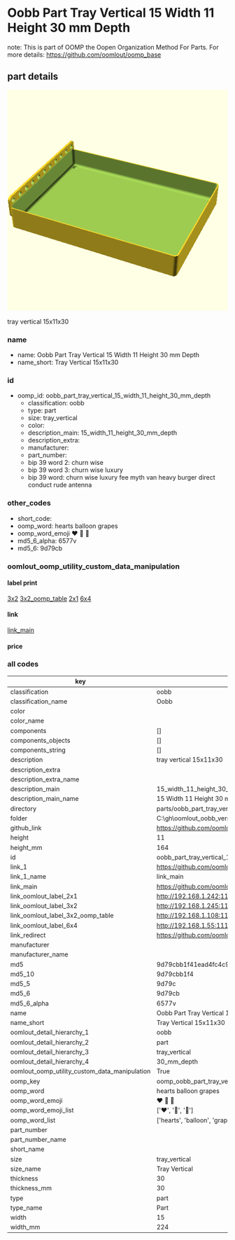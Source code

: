 # Oobb Part Tray Vertical 15 Width 11 Height 30 mm Depth  

note: This is part of OOMP the Oopen Organization Method For Parts. For more details: https://github.com/oomlout/oomp_base

##  part details
  

[![](3dpr.png)](3dpr.png)

tray vertical 15x11x30



### name
* name: Oobb Part Tray Vertical 15 Width 11 Height 30 mm Depth
* name_short: Tray Vertical 15x11x30 
### id
* oomp_id: oobb_part_tray_vertical_15_width_11_height_30_mm_depth
  * classification: oobb
  * type: part
  * size: tray_vertical
  * color: 
  * description_main: 15_width_11_height_30_mm_depth
  * description_extra: 
  * manufacturer: 
  * part_number: 
  * bip 39 word 2: churn wise
  * bip 39 word 3: churn wise luxury
  * bip 39 word: churn wise luxury fee myth van heavy burger direct conduct rude antenna

### other_codes
* short_code: 
* oomp_word: hearts balloon grapes
* oomp_word_emoji :hearts: :balloon: :grapes:
* md5_6_alpha: 6577v
* md5_6: 9d79cb






### oomlout_oomp_utility_custom_data_manipulation
#### label print
[3x2](http://192.168.1.245:1112/?label=oomp%206577v)
[3x2_oomp_table](http://192.168.1.108:1112/?label=oomp%206577v)
[2x1](http://192.168.1.242:1112/?label=oomp%206577v)
[6x4](http://192.168.1.55:1112/?label=oomp%206577v)    

#### link

[link_main](https://github.com/oomlout/oomlout_oobb_version_4_generated_parts/tree/main/navigation_oomp/oobb/part/tray_vertical/15_width_11_height_30_mm_depth/part)                              

#### price







### all codes 
| key | value |  
| --- | --- |  
| classification | oobb |  
| classification_name | Oobb |  
| color |  |  
| color_name |  |  
| components | [] |  
| components_objects | [] |  
| components_string | [] |  
| description | tray vertical 15x11x30 |  
| description_extra |  |  
| description_extra_name |  |  
| description_main | 15_width_11_height_30_mm_depth |  
| description_main_name | 15 Width 11 Height 30 mm Depth |  
| directory | parts/oobb_part_tray_vertical_15_width_11_height_30_mm_depth |  
| folder | C:\gh\oomlout_oobb_version_4_generated_parts\parts\oobb_part_tray_vertical_15_width_11_height_30_mm_depth |  
| github_link | https://github.com/oomlout/oomlout_oomp_part_src/tree/main/parts/oobb_part_tray_vertical_15_width_11_height_30_mm_depth |  
| height | 11 |  
| height_mm | 164 |  
| id | oobb_part_tray_vertical_15_width_11_height_30_mm_depth |  
| link_1 | https://github.com/oomlout/oomlout_oobb_version_4_generated_parts/tree/main/navigation_oomp/oobb/part/tray_vertical/15_width_11_height_30_mm_depth/part |  
| link_1_name | link_main |  
| link_main | https://github.com/oomlout/oomlout_oobb_version_4_generated_parts/tree/main/navigation_oomp/oobb/part/tray_vertical/15_width_11_height_30_mm_depth/part |  
| link_oomlout_label_2x1 | http://192.168.1.242:1112/?label=oomp%206577v |  
| link_oomlout_label_3x2 | http://192.168.1.245:1112/?label=oomp%206577v |  
| link_oomlout_label_3x2_oomp_table | http://192.168.1.108:1112/?label=oomp%206577v |  
| link_oomlout_label_6x4 | http://192.168.1.55:1112/?label=oomp%206577v |  
| link_redirect | https://github.com/oomlout/oomlout_oobb_version_4_generated_parts/tree/main/parts/oobb_tray_vertical_15_11_30 |  
| manufacturer |  |  
| manufacturer_name |  |  
| md5 | 9d79cbb1f41ead4fc4c945490abf1946 |  
| md5_10 | 9d79cbb1f4 |  
| md5_5 | 9d79c |  
| md5_6 | 9d79cb |  
| md5_6_alpha | 6577v |  
| name | Oobb Part Tray Vertical 15 Width 11 Height 30 mm Depth |  
| name_short | Tray Vertical 15x11x30  |  
| oomlout_detail_hierarchy_1 | oobb |  
| oomlout_detail_hierarchy_2 | part |  
| oomlout_detail_hierarchy_3 | tray_vertical |  
| oomlout_detail_hierarchy_4 | 30_mm_depth |  
| oomlout_oomp_utility_custom_data_manipulation | True |  
| oomp_key | oomp_oobb_part_tray_vertical_15_width_11_height_30_mm_depth |  
| oomp_word | hearts balloon grapes |  
| oomp_word_emoji | :hearts: :balloon: :grapes: |  
| oomp_word_emoji_list | [':hearts:', ':balloon:', ':grapes:'] |  
| oomp_word_list | ['hearts', 'balloon', 'grapes'] |  
| part_number |  |  
| part_number_name |  |  
| short_name |  |  
| size | tray_vertical |  
| size_name | Tray Vertical |  
| thickness | 30 |  
| thickness_mm | 30 |  
| type | part |  
| type_name | Part |  
| width | 15 |  
| width_mm | 224 |  
